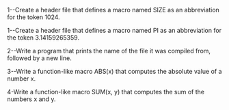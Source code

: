 1--Create a header file that defines a macro named SIZE as an abbreviation for the token 1024.

1--Create a header file that defines a macro named PI as an abbreviation for the token 3.14159265359.

2--Write a program that prints the name of the file it was compiled from, followed by a new line.

3--Write a function-like macro ABS(x) that computes the absolute value of a number x.

4-Write a function-like macro SUM(x, y) that computes the sum of the numbers x and y.
